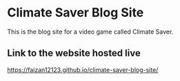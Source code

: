 # Climate Saver Blog Site

This is the blog site for a video game called Climate Saver.

## Link to the website hosted live

https://faizan12123.github.io/climate-saver-blog-site/ 
